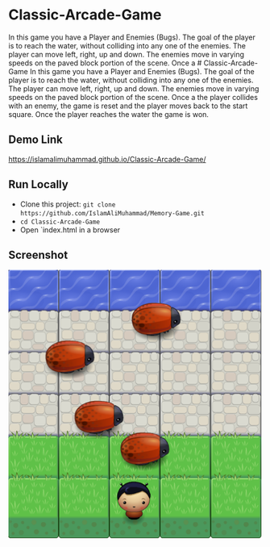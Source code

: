 # Classic-Arcade-Game
In this game you have a Player and Enemies (Bugs). The goal of the player is to reach the water, without colliding into any one of the enemies. The player can move left, right, up and down. The enemies move in varying speeds on the paved block portion of the scene. Once a # Classic-Arcade-Game
In this game you have a Player and Enemies (Bugs). The goal of the player is to reach the water, without colliding into any one of the enemies. The player can move left, right, up and down. The enemies move in varying speeds on the paved block portion of the scene. Once a the player collides with an enemy, the game is reset and the player moves back to the start square. Once the player reaches the water the game is won.
## Demo Link
https://islamalimuhammad.github.io/Classic-Arcade-Game/
## Run Locally
- Clone this project: `git clone https://github.com/IslamAliMuhammad/Memory-Game.git`
- `cd Classic-Arcade-Game`
- Open `index.html in a browser
## Screenshot
![image](https://github.com/IslamAliMuhammad/Classic-Arcade-Game/blob/master/images/arcade-game.PNG)
